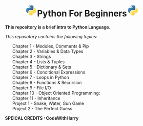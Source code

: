 # <h1 align="center"><img src="https://raw.githubusercontent.com/devicons/devicon/master/icons/python/python-original.svg" alt="python" width="40" height="40"/>Python For Beginners<img src="https://raw.githubusercontent.com/devicons/devicon/master/icons/python/python-original.svg" alt="python" width="40" height="40"/> </h1>

**This repository is a brief intro to Python Language.**

<i>This reposotory contains the following topics:</i>
<p>
<ul>Chapter 1 - Modules, Comments & Pip<br>
Chapter 2 - Variables & Data Types<br>
Chapter 3 - Strings<br>
Chapter 4 - Lists & Tuples<br>
Chapter 5 - Dictionary & Sets<br>
Chapter 6 - Conditional Expressions<br>
Chapter 7 - Loops in Python<br>
Chapter 8 - Functions & Recursion<br>
Chapter 9 - File I/O<br>
Chapter 10 - Object Oriented Programming: <br>
Chapter 11 - Inheritance <br>
Project 1 - Snake, Water, Gun Game<br>
Project 2 - The Perfect Guess</ul> </p>

<b> SPEICAL CREDITS : CodeWithHarry</b>
